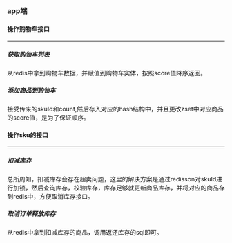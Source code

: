 ### app端
#### 操作购物车接口
___
##### 获取购物车列表
从redis中拿到购物车数据，并赋值到购物车实体，按照score值降序返回。
##### 添加商品到购物车
接受传来的skuId和count,然后存入对应的hash结构中，并且更改zset中对应商品的score值，是为了保证顺序。
#### 操作sku的接口
___
##### 扣减库存
总所周知，扣减库存会存在超卖问题，这里的解决方案是通过redisson对skuId进行加锁，然后查询库存，校验库存，库存足够就更新商品库存，并将对应的商品存到redis中，方便取消库存接口。
##### 取消订单释放库存
从redis中拿到扣减库存的商品，调用返还库存的sql即可。
